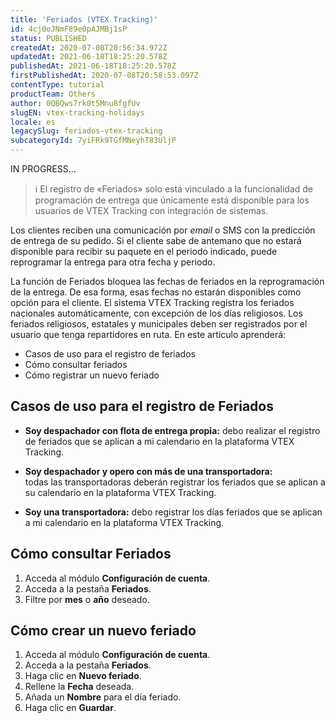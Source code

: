 ```yaml
---
title: 'Feriados (VTEX Tracking)'
id: 4cj0oJNmF89e0pAJMBj1sP
status: PUBLISHED
createdAt: 2020-07-08T20:56:34.972Z
updatedAt: 2021-06-18T18:25:20.578Z
publishedAt: 2021-06-18T18:25:20.578Z
firstPublishedAt: 2020-07-08T20:58:53.097Z
contentType: tutorial
productTeam: Others
author: 0QBQws7rk0t5Mnu8fgfUv
slugEN: vtex-tracking-holidays
locale: es
legacySlug: feriados-vtex-tracking
subcategoryId: 7yiFRk9TGfMNeyhT83UljP
---
```


IN PROGRESS...

>ℹ️ El registro de «Feriados» solo está vinculado a la funcionalidad de programación de entrega que únicamente está disponible para los usuarios de VTEX Tracking con integración de sistemas.

Los clientes reciben una comunicación por *email* o SMS con la predicción de entrega de su pedido. Si el cliente sabe de antemano que no estará disponible para recibir su paquete en el periodo indicado, puede reprogramar la entrega para otra fecha y periodo.

 La función de Feriados bloquea las fechas de feriados en la reprogramación de la entrega. De esa forma, esas fechas no estarán disponibles como opción para el cliente. El sistema VTEX Tracking registra los feriados nacionales automáticamente, con excepción de los días religiosos. Los feriados religiosos, estatales y municipales deben ser registrados por el usuario que tenga repartidores en ruta.
 En este artículo aprenderá:

- Casos de uso para el registro de feriados
- Cómo consultar feriados
- Cómo registrar un nuevo feriado

## Casos de uso para el registro de Feriados

- **Soy despachador con flota de entrega propia:** debo realizar el registro de feriados que se aplican a mi calendario en la plataforma VTEX Tracking.

- **Soy despachador y opero con más de una transportadora:**  
todas las transportadoras deberán registrar los feriados que se aplican a su calendario en la plataforma VTEX Tracking. 
- **Soy una transportadora:** debo registrar los días feriados que se aplican a mi calendario en la plataforma VTEX Tracking.

## Cómo consultar Feriados

1. Acceda al módulo **Configuración de cuenta**.  
2. Acceda a la pestaña **Feriados**.  
3. Filtre por **mes** o **año** deseado.   

## Cómo crear un nuevo feriado

1. Acceda al módulo **Configuración de cuenta**.  
2. Acceda a la pestaña **Feriados**.  
3. Haga clic en **Nuevo feriado**.  
4. Rellene la **Fecha** deseada.  
5. Añada un **Nombre** para el día feriado.  
6. Haga clic en **Guardar**.

